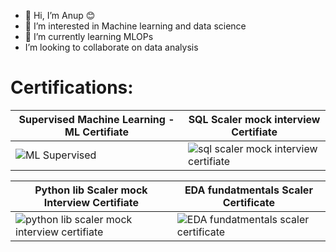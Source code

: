- 👋 Hi, I’m Anup 😊
- 👀 I’m interested in Machine learning and data science
- 🌱 I’m currently learning MLOPs
- I’m looking to collaborate on data analysis

<!---
data-skywalker1/data-skywalker1 is a ✨ special ✨ repository because its `README.md` (this file) appears on your GitHub profile.
You can click the Preview link to take a look at your changes.
--->
# Certifications:    

|     **Supervised Machine Learning - ML Certifiate**             |        **SQL Scaler mock interview Certifiate**                 |
|-----------------------------------------------------------------|-----------------------------------------------------------------|
| ![ML Supervised](https://github.com/data-skywalker1/data-skywalker1/assets/144556381/cf54a092-fe55-4605-9508-807a6fed99a9) | ![sql scaler mock interview certifiate](https://github.com/data-skywalker1/data-skywalker1/assets/144556381/54aa5118-fc00-4b9e-acac-329dd7e6fa39) |



|     **Python lib Scaler mock Interview Certifiate**               |       **EDA fundatmentals Scaler Certificate**                  |  
|-----------------------------------------------------------------|-----------------------------------------------------------------|
| ![python lib scaler mock interview certifiate](https://github.com/data-skywalker1/data-skywalker1/assets/144556381/e828e634-582c-425f-a5f6-308d7855c8a8) | ![EDA fundatmentals scaler certificate](https://github.com/data-skywalker1/data-skywalker1/assets/144556381/adc53b39-c7aa-4580-8f81-2a16df521e99) |
